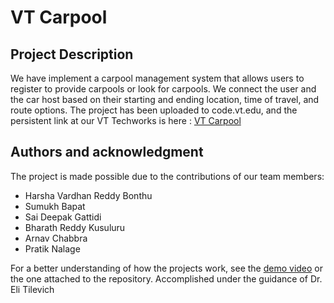 # VT Carpool

## Project Description

We have implement a carpool management system that allows users to register to provide carpools or look for carpools. We connect the user and the car host based on their starting and ending location, time of travel, and route options. 
The project has been uploaded to code.vt.edu, and the persistent link at our VT Techworks is here : [VT Carpool](http://hdl.handle.net/10919/113740)

## Authors and acknowledgment
The project is made possible due to the contributions of our team members: 
- Harsha Vardhan Reddy Bonthu
- Sumukh Bapat
- Sai Deepak Gattidi
- Bharath Reddy Kusuluru
- Arnav Chabbra
- Pratik Nalage

For a better understanding of how the projects work, see the [demo video](https://drive.google.com/file/d/1sFzjAlbswArExyLgLW-sJNFKVK8cF_Ks/view?usp=sharing) or the one attached to the repository.
Accomplished under the guidance of Dr. Eli Tilevich
